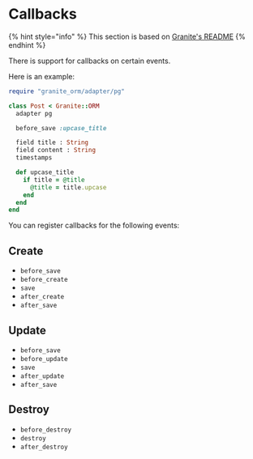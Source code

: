 # Callbacks

{% hint style="info" %}
This section is based on [Granite's README](https://amberframework.gitbook.io/granite)
{% endhint %}

There is support for callbacks on certain events.

Here is an example:

```ruby
require "granite_orm/adapter/pg"

class Post < Granite::ORM
  adapter pg

  before_save :upcase_title

  field title : String
  field content : String
  timestamps

  def upcase_title
    if title = @title
      @title = title.upcase
    end
  end
end
```

You can register callbacks for the following events:

## Create

* `before_save`
* `before_create`
* `save`
* `after_create`
* `after_save`

## Update

* `before_save`
* `before_update`
* `save`
* `after_update`
* `after_save`

## Destroy

* `before_destroy`
* `destroy`
* `after_destroy`

